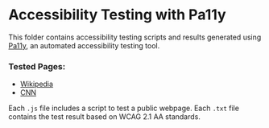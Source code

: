 # Accessibility Testing with Pa11y

This folder contains accessibility testing scripts and results generated using [Pa11y](https://pa11y.org/), an automated accessibility testing tool.

### Tested Pages:
- [Wikipedia](https://www.wikipedia.org)
- [CNN](https://www.cnn.com)

Each `.js` file includes a script to test a public webpage.
Each `.txt` file contains the test result based on WCAG 2.1 AA standards.
